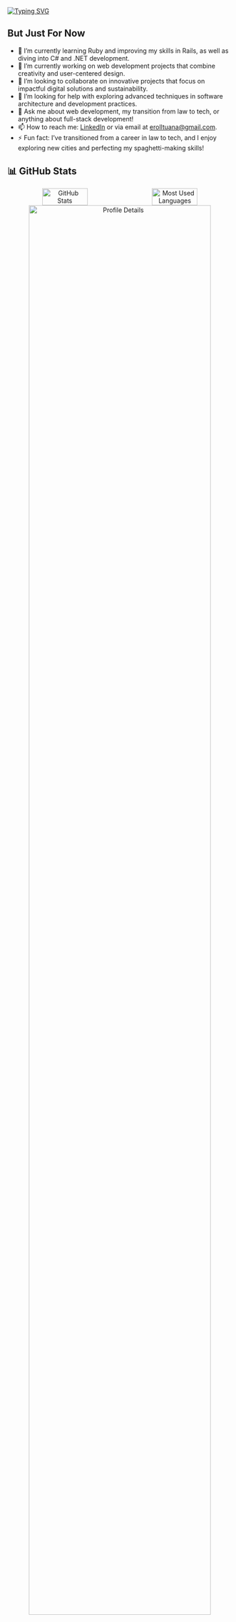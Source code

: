 [![Typing SVG](https://readme-typing-svg.demolab.com?font=Fira+Code&color=1EF79A&background=FFFFFF00&multiline=true&width=435&lines=Tuana+Erol)](https://git.io/typing-svg)


## But Just For Now
- 🌱 I’m currently learning Ruby and improving my skills in Rails, as well as diving into C# and .NET development.  
- 🔭 I’m currently working on web development projects that combine creativity and user-centered design.  
- 👯 I’m looking to collaborate on innovative projects that focus on impactful digital solutions and sustainability.  
- 🤔 I’m looking for help with exploring advanced techniques in software architecture and development practices.  
- 💬 Ask me about web development, my transition from law to tech, or anything about full-stack development!  
- 📫 How to reach me: [LinkedIn](https://www.linkedin.com/in/eroltuana/) or via email at [erolltuana@gmail.com](mailto:erolltuana@gmail.com).  
- ⚡ Fun fact: I’ve transitioned from a career in law to tech, and I enjoy exploring new cities and perfecting my spaghetti-making skills!

## 📊 GitHub Stats

<div align="center">
  <div style="display: flex; justify-content: center; align-items: center; gap: 20px;">
    <!-- Genel GitHub İstatistikleri -->
    <img src="https://github-readme-stats.vercel.app/api?username=tuanaeroll&show_icons=true&theme=tokyonight&count_private=true&line_height=30" alt="GitHub Stats" height= "40%" width="45%" />
    <img src="https://github-readme-stats.vercel.app/api/top-langs/?username=tuanaeroll&theme=tokyonight&hide_langs_below=4&layout=compact" alt="Most Used Languages" width="45%" height= "40%"  />
  </div>

  <!-- Profil Detay Kartları -->
  <img src="https://github-profile-summary-cards.vercel.app/api/cards/profile-details?username=tuanaeroll&theme=dracula" alt="Profile Details" width="90%" />
  <img src="https://github-profile-summary-cards.vercel.app/api/cards/repos-per-language?username=tuanaeroll&theme=dracula" alt="Repos Per Language" width="45%" />
  <img src="https://github-profile-summary-cards.vercel.app/api/cards/most-commit-language?username=tuanaeroll&theme=dracula" alt="Most Commit Language" width="45%" />
</div>
